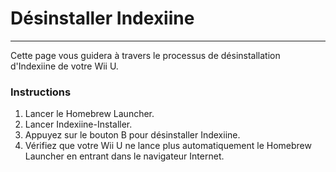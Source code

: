 # Désinstaller Indexiine
---
Cette page vous guidera à travers le processus de désinstallation d'Indexiine de votre Wii U.

### Instructions

1. Lancer le Homebrew Launcher.
1. Lancer Indexiine-Installer.
1. Appuyez sur le bouton B pour désinstaller Indexiine.
1. Vérifiez que votre Wii U ne lance plus automatiquement le Homebrew Launcher en entrant dans le navigateur Internet.
